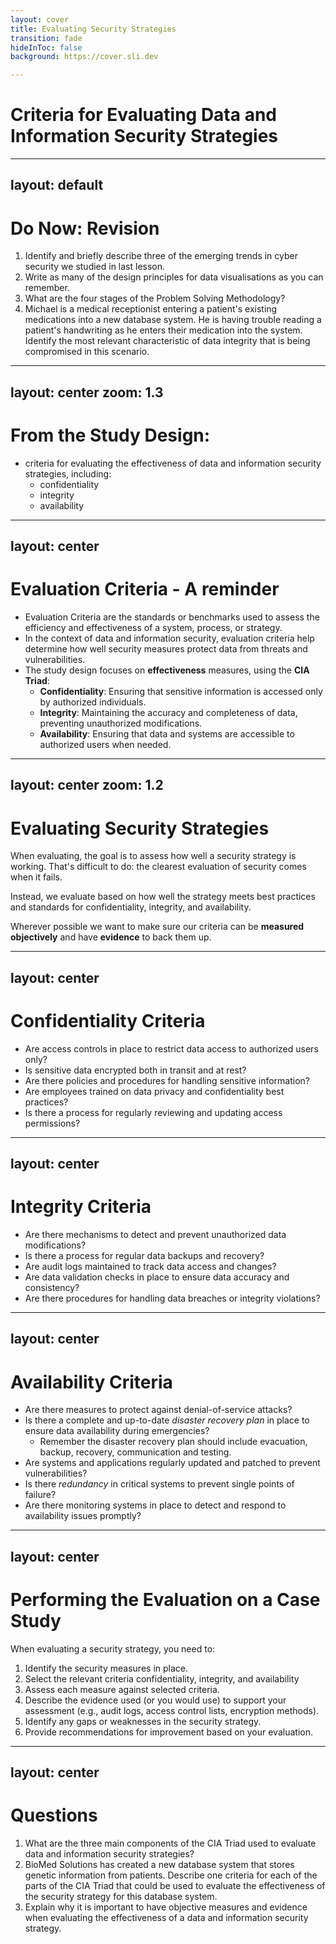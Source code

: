 ```yaml
---
layout: cover
title: Evaluating Security Strategies
transition: fade
hideInToc: false
background: https://cover.sli.dev

---
```


# Criteria for Evaluating Data and Information Security Strategies

---
layout: default
---

# Do Now: Revision

1. Identify and briefly describe three of the emerging trends in cyber security we studied in last lesson.
2. Write as many of the design principles for data visualisations as you can remember.
3. What are the four stages of the Problem Solving Methodology?
4. Michael is a medical receptionist entering a patient's existing medications into a new database system. He is having trouble reading a patient's handwriting as he enters their medication into the system. Identify the most relevant characteristic of data integrity that is being compromised in this scenario.

---
layout: center
zoom: 1.3
---

# From the Study Design:

- criteria for evaluating the effectiveness of data and information security strategies, including: 
  -	confidentiality
  -	integrity
  -	availability

---
layout: center
---

# Evaluation Criteria - A reminder

- Evaluation Criteria are the standards or benchmarks used to assess the efficiency and effectiveness of a system, process, or strategy.
- In the context of data and information security, evaluation criteria help determine how well security measures protect data from threats and vulnerabilities.
- The study design focuses on **effectiveness** measures, using the **CIA Triad**:
    - **Confidentiality**: Ensuring that sensitive information is accessed only by authorized individuals.
    - **Integrity**: Maintaining the accuracy and completeness of data, preventing unauthorized modifications.
    - **Availability**: Ensuring that data and systems are accessible to authorized users when needed.

---
layout: center
zoom: 1.2
---

# Evaluating Security Strategies

When evaluating, the goal is to assess how well a security strategy is working. That's difficult to do: the clearest evaluation of security comes when it fails. 

Instead, we evaluate based on how well the strategy meets best practices and standards for confidentiality, integrity, and availability.

Wherever possible we want to make sure our criteria can be **measured objectively** and have **evidence** to back them up.

---
layout: center
---

# Confidentiality Criteria

- Are access controls in place to restrict data access to authorized users only?
- Is sensitive data encrypted both in transit and at rest?
- Are there policies and procedures for handling sensitive information?
- Are employees trained on data privacy and confidentiality best practices?
- Is there a process for regularly reviewing and updating access permissions?

---
layout: center
---

# Integrity Criteria

- Are there mechanisms to detect and prevent unauthorized data modifications?
- Is there a process for regular data backups and recovery?
- Are audit logs maintained to track data access and changes?
- Are data validation checks in place to ensure data accuracy and consistency?
- Are there procedures for handling data breaches or integrity violations?

---
layout: center
---

# Availability Criteria

- Are there measures to protect against denial-of-service attacks?
- Is there a complete and up-to-date *disaster recovery plan* in place to ensure data availability during emergencies? 
    - Remember the disaster recovery plan should include evacuation, backup, recovery, communication and testing. 
- Are systems and applications regularly updated and patched to prevent vulnerabilities?
- Is there *redundancy* in critical systems to prevent single points of failure?
- Are there monitoring systems in place to detect and respond to availability issues promptly?

---
layout: center
---

# Performing the Evaluation on a Case Study

When evaluating a security strategy, you need to:

1. Identify the security measures in place.
2. Select the relevant criteria  confidentiality, integrity, and availability
3. Assess each measure against selected criteria.
3. Describe the evidence used (or you would use) to support your assessment (e.g., audit logs, access control lists, encryption methods).
4. Identify any gaps or weaknesses in the security strategy.
5. Provide recommendations for improvement based on your evaluation.

---
layout: center
---

# Questions

1. What are the three main components of the CIA Triad used to evaluate data and information security strategies?
2. BioMed Solutions has created a new database system that stores genetic information from patients. Describe one criteria for each of the parts of the CIA Triad that could be used to evaluate the effectiveness of the security strategy for this database system.
3. Explain why it is important to have objective measures and evidence when evaluating the effectiveness of a data and information security strategy.